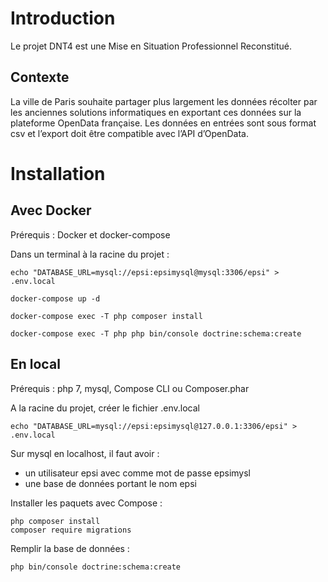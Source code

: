# Introduction
Le projet DNT4 est une Mise en Situation Professionnel Reconstitué. 
## Contexte 
La ville de Paris souhaite partager plus largement les données récolter par les anciennes solutions informatiques en exportant ces données sur la plateforme OpenData française. Les données en entrées sont sous format csv et l’export doit être compatible avec l’API d’OpenData.
# Installation
## Avec Docker
Prérequis : Docker et docker-compose

Dans un terminal à la racine du projet :
```
echo "DATABASE_URL=mysql://epsi:epsimysql@mysql:3306/epsi" > .env.local

docker-compose up -d

docker-compose exec -T php composer install

docker-compose exec -T php php bin/console doctrine:schema:create
```

## En local
Prérequis : php 7, mysql, Compose CLI ou Composer.phar

A la racine du projet, créer le fichier .env.local
```
echo "DATABASE_URL=mysql://epsi:epsimysql@127.0.0.1:3306/epsi" > .env.local
```
Sur mysql en localhost, il faut avoir :
- un utilisateur epsi avec comme mot de passe epsimysl
- une base de données portant le nom epsi

Installer les paquets avec Compose :
```
php composer install
composer require migrations
```
Remplir la base de données :
```
php bin/console doctrine:schema:create
```